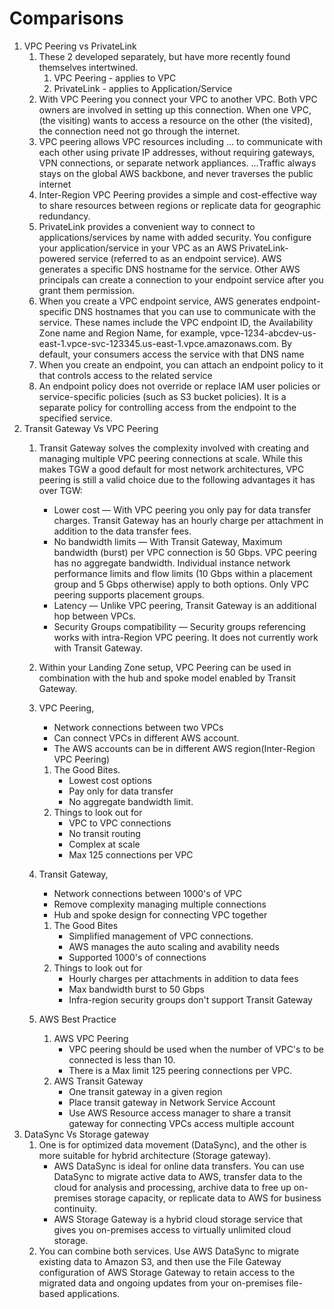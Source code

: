 # Comparisons

1. VPC Peering vs PrivateLink
    1. These 2 developed separately, but have more recently found themselves intertwined.
        1. VPC Peering - applies to VPC
        2. PrivateLink - applies to Application/Service
    2. With VPC Peering you connect your VPC to another VPC. Both VPC owners are involved in setting up this connection. When one VPC, (the visiting) wants to access a resource on the other (the visited), the connection need not go through the internet.
    3. VPC peering allows VPC resources including ... to communicate with each other using private IP addresses, without requiring gateways, VPN connections, or separate network appliances. ...Traffic always stays on the global AWS backbone, and never traverses the public internet
    4. Inter-Region VPC Peering provides a simple and cost-effective way to share resources between regions or replicate data for geographic redundancy.
    5. PrivateLink provides a convenient way to connect to applications/services by name with added security. You configure your application/service in your VPC as an AWS PrivateLink-powered service (referred to as an endpoint service). AWS generates a specific DNS hostname for the service. Other AWS principals can create a connection to your endpoint service after you grant them permission.
    6. When you create a VPC endpoint service, AWS generates endpoint-specific DNS hostnames that you can use to communicate with the service. These names include the VPC endpoint ID, the Availability Zone name and Region Name, for example, vpce-1234-abcdev-us-east-1.vpce-svc-123345.us-east-1.vpce.amazonaws.com. By default, your consumers access the service with that DNS name
    7. When you create an endpoint, you can attach an endpoint policy to it that controls access to the related service
    8. An endpoint policy does not override or replace IAM user policies or service-specific policies (such as S3 bucket policies). It is a separate policy for controlling access from the endpoint to the specified service.
2. Transit Gateway Vs VPC Peering
    1. Transit Gateway solves the complexity involved with creating and managing multiple VPC peering connections at scale. While this makes TGW a good default for most network architectures, VPC peering is still a valid choice due to the following advantages it has over TGW:
        * Lower cost — With VPC peering you only pay for data transfer charges. Transit Gateway has an hourly charge per attachment in addition to the data transfer fees. 
        * No bandwidth limits — With Transit Gateway, Maximum bandwidth (burst) per VPC connection is 50 Gbps. VPC peering has no aggregate bandwidth. Individual instance network performance limits and flow limits (10 Gbps within a placement group and 5 Gbps otherwise) apply to both options. Only VPC peering supports placement groups. 
        * Latency — Unlike VPC peering, Transit Gateway is an additional hop between VPCs. 
        * Security Groups compatibility — Security groups referencing works with intra-Region VPC peering. It does not currently work with Transit Gateway. 
    2. Within your Landing Zone setup, VPC Peering can be used in combination with the hub and spoke model enabled by Transit Gateway.
    3. VPC Peering,
        * Network connections between two VPCs
        * Can connect VPCs in different AWS account.
        * The AWS accounts can be in different AWS region(Inter-Region VPC Peering)
        1. The Good Bites.
            * Lowest cost options
            * Pay only for data transfer
            * No aggregate bandwidth limit.
        2. Things to look out for
            * VPC to VPC connections
            * No transit routing
            * Complex at scale
            * Max 125 connections per VPC

    4. Transit Gateway,
        * Network connections between 1000's of VPC
        * Remove complexity managing multiple connections
        * Hub and spoke design for connecting VPC together
        1. The Good Bites
            * Simplified management of VPC connections.
            * AWS manages the auto scaling and avability needs
            * Supported 1000's of connections
        2. Things to look out for
            * Hourly charges per attachments in addition to data fees
            * Max bandwidth burst to 50 Gbps
            * Infra-region security groups don't support Transit Gateway
    5. AWS Best Practice
        1. AWS VPC Peering
            * VPC peering should be used when the number of VPC's to be connected is less than 10.
            * There is a Max limit 125 peering connections per VPC.
        2. AWS Transit Gateway
            * One transit gateway in a given region
            * Place transit gateway in Network Service Account
            * Use AWS Resource access manager to share a transit gateway for connecting VPCs access multiple account
3. DataSync Vs Storage gateway
    1. One is for optimized data movement (DataSync), and the other is more suitable for hybrid architecture (Storage gateway).
        * AWS DataSync is ideal for online data transfers. You can use DataSync to migrate active data to AWS, transfer data to the cloud for analysis and processing, archive data to free up on-premises storage capacity, or replicate data to AWS for business continuity. 
        * AWS Storage Gateway is a hybrid cloud storage service that gives you on-premises access to virtually unlimited cloud storage.
    2. You can combine both services. Use AWS DataSync to migrate existing data to Amazon S3, and then use the File Gateway configuration of AWS Storage Gateway to retain access to the migrated data and ongoing updates from your on-premises file-based applications.
